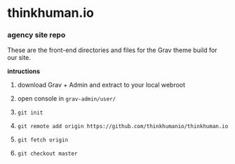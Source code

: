 # thinkhuman.io
### agency site repo

These are the front-end directories and files for the Grav theme build for our site.

**intructions**

1) download Grav + Admin and extract to your local webroot

2) open console in `grav-admin/user/`

3) `git init`

4) `git remote add origin https://github.com/thinkhumanio/thinkhuman.io`

5) `git fetch origin`

6) `git checkout master`

